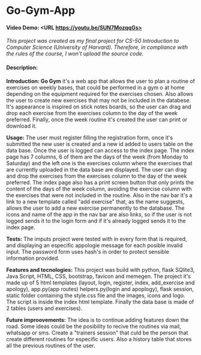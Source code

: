 # Go-Gym-App
#### Video Demo:  <URL https://youtu.be/SUN7MozqqGs>
*This project was created as my final project for CS-50 Introduction to Computer Science (University of Harvard). Therefore, in compliance with the rules of the course, I won't upload the source code.*
#### Description: 
 **Introduction: Go Gym**  it's a web app that allows the user to plan a routine of exercises on weekly bases, that could be performed in a gym o at home depending on the equipment required for the exercises chosen. Also allows the user to create new exercises that may not be included in the databese. It's appearance is inspired on stick notes boards, so the user can drag and drop each exercise from the exercises column to the day of the week preferred. Finally, once the week routine it's created the user can print or download it.

 **Usage:** The user must register filling the registration form, once it's submitted the new user is created and a new id added to users table on the data base. Once the user is logged can access to the index page. The index page has 7 columns, 6 of them are the days of the week (from Monday to Saturday) and the left one is the exercises column where the exercises that are currently uploaded in the data base are displayed. The user can drag and drop the exercises from the exercises column to the day of the week preferred. The index page also has a print screen button that only prints the content of the days of the week column, avoiding the exercise column with the exercises that were not included in the routine. Also in the nav bar it's a link to a new template called "add exercise" that, as the name suggests, allows the user to add a new exercise permanently to the database. The icons and name of the app in the nav bar are also links, so if the user is not logged sends it to the login form and if it's already logged sends it to the index page.

 **Tests:** The imputs project were tested with in every form that is required, and displaying an especific appologie message for each posible invalid input. The password form uses hash's in order to protect sensible information provided.

 **Features and tecnologies:** This project was build with python, flask SQlite3, Java Script, HTML, CSS, bootstrap, favicon and memegen. The project it's made up of 5 html templates (layout, login, register, index, add_exercise and apology), app.py(app routes) helpers.py(login and apoplogy), flask session, static folder containing the style.css file and the images, icons and logo. The script is inside the index html template. Finally the data base is made of 2 tables (users and exercises).

  **Future improovements:** The idea is to continue adding features down the road. Some ideas could be the posibility to recive the routines via mail, whatsapp or sms. Create a "trainers session" that culd be the person that create different routines for especific users. Also a history table that stores all the previous routines of the user.
